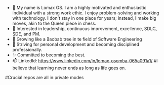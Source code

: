 - 👋 My name is Lomax OS. I am a highly motivated and enthusiastic individual with a strong work ethic. I enjoy problem-solving and working with technology. I don't stay in one place for years; instead, I make big moves, akin to the Queen piece in chess.
- 👀 Interested in leadership, continuous improvement, excellence, SDLC, SDE, and PM.
- 🌱 Growing like a Baobab tree in te field of Software Engineering
- 💞️ Striving for personal development and becoming disciplined professionally.
- ✨ Committed to becoming the best.
- 📫 LinkedId: https://www.linkedin.com/in/lomax-osomba-065a091a1/ #I believe that learning never ends as long as life goes on.

#Crucial repos are all in private modes

